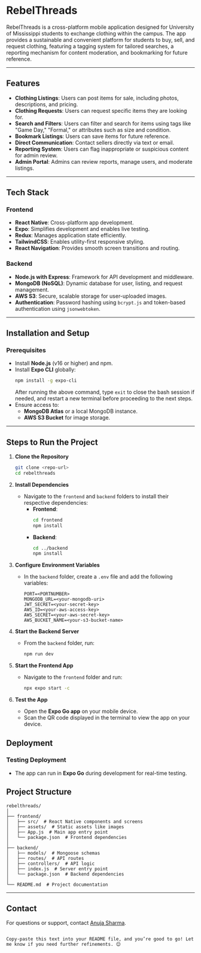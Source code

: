 # RebelThreads

RebelThreads is a cross-platform mobile application designed for University of Mississippi students to exchange clothing within the campus. The app provides a sustainable and convenient platform for students to buy, sell, and request clothing, featuring a tagging system for tailored searches, a reporting mechanism for content moderation, and bookmarking for future reference.

---

## Features

- **Clothing Listings**: Users can post items for sale, including photos, descriptions, and pricing.
- **Clothing Requests**: Users can request specific items they are looking for.
- **Search and Filters**: Users can filter and search for items using tags like "Game Day," "Formal," or attributes such as size and condition.
- **Bookmark Listings**: Users can save items for future reference.
- **Direct Communication**: Contact sellers directly via text or email.
- **Reporting System**: Users can flag inappropriate or suspicious content for admin review.
- **Admin Portal**: Admins can review reports, manage users, and moderate listings.

---

## Tech Stack

### **Frontend**
- **React Native**: Cross-platform app development.
- **Expo**: Simplifies development and enables live testing.
- **Redux**: Manages application state efficiently.
- **TailwindCSS**: Enables utility-first responsive styling.
- **React Navigation**: Provides smooth screen transitions and routing.

### **Backend**
- **Node.js with Express**: Framework for API development and middleware.
- **MongoDB (NoSQL)**: Dynamic database for user, listing, and request management.
- **AWS S3**: Secure, scalable storage for user-uploaded images.
- **Authentication**: Password hashing using `bcrypt.js` and token-based authentication using `jsonwebtoken`.

---

## Installation and Setup

### **Prerequisites**
- Install **Node.js** (v16 or higher) and npm.
- Install **Expo CLI** globally:
  ```bash
  npm install -g expo-cli
  ```
  After running the above command, type `exit` to close the bash session if needed, and restart a new terminal before proceeding to the next steps.
- Ensure access to:
  - **MongoDB Atlas** or a local MongoDB instance.
  - **AWS S3 Bucket** for image storage.

---

## Steps to Run the Project

1. **Clone the Repository**
   ```bash
   git clone <repo-url>
   cd rebelthreads
   ```

2. **Install Dependencies**
   - Navigate to the `frontend` and `backend` folders to install their respective dependencies:
     - **Frontend**:
       ```bash
       cd frontend
       npm install
       ```
     - **Backend**:
       ```bash
       cd ../backend
       npm install
       ```

3. **Configure Environment Variables**
   - In the `backend` folder, create a `.env` file and add the following variables:
     ```
     PORT=<PORTNUMBER>
     MONGODB_URL=<your-mongodb-uri>
     JWT_SECRET=<your-secret-key>
     AWS_ID=<your-aws-access-key>
     AWS_SECRET=<your-aws-secret-key>
     AWS_BUCKET_NAME=<your-s3-bucket-name>
     ```

4. **Start the Backend Server**
   - From the `backend` folder, run:
     ```bash
     npm run dev
     ```

5. **Start the Frontend App**
   - Navigate to the `frontend` folder and run:
     ```bash
     npx expo start -c 
     ```

6. **Test the App**
   - Open the **Expo Go app** on your mobile device.
   - Scan the QR code displayed in the terminal to view the app on your device.



## Deployment

### **Testing Deployment**
- The app can run in **Expo Go** during development for real-time testing.


## Project Structure

```
rebelthreads/
│
├── frontend/
│   ├── src/  # React Native components and screens
│   ├── assets/  # Static assets like images
│   ├── App.js  # Main app entry point
│   └── package.json  # Frontend dependencies
│
├── backend/
│   ├── models/  # Mongoose schemas
│   ├── routes/  # API routes
│   ├── controllers/  # API logic
│   ├── index.js  # Server entry point
│   └── package.json  # Backend dependencies
│
└── README.md  # Project documentation
```

---

## Contact

For questions or support, contact [Anuja Sharma](mailto:asharm12@go.olemiss.edu).
```

Copy-paste this text into your README file, and you’re good to go! Let me know if you need further refinements. 😊
